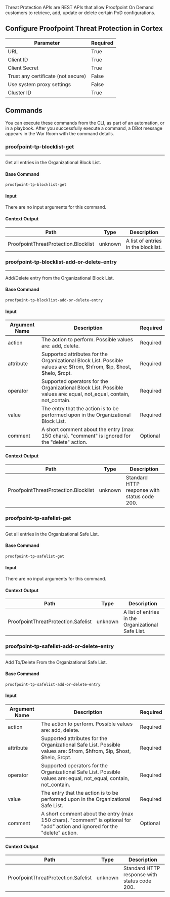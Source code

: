 Threat Protection APIs are REST APIs that allow Proofpoint On Demand customers to retrieve, add, update or delete certain PoD configurations.

## Configure Proofpoint Threat Protection in Cortex


| **Parameter** | **Required** |
| --- | --- |
| URL | True |
| Client ID | True |
| Client Secret | True |
| Trust any certificate (not secure) | False |
| Use system proxy settings | False |
| Cluster ID | True |


## Commands

You can execute these commands from the CLI, as part of an automation, or in a playbook.
After you successfully execute a command, a DBot message appears in the War Room with the command details.

### proofpoint-tp-blocklist-get

***
Get all entries in the Organizational Block List.

#### Base Command

`proofpoint-tp-blocklist-get`

#### Input

There are no input arguments for this command.

#### Context Output

| **Path** | **Type** | **Description** |
| --- | --- | --- |
| ProofpointThreatProtection.Blocklist | unknown | A list of entries in the blocklist. | 

### proofpoint-tp-blocklist-add-or-delete-entry

***
Add/Delete entry from the Organizational Block List.

#### Base Command

`proofpoint-tp-blocklist-add-or-delete-entry`

#### Input

| **Argument Name** | **Description** | **Required** |
| --- | --- | --- |
| action | The action to perform. Possible values are: add, delete. | Required | 
| attribute | Supported attributes for the Organizational Block List. Possible values are: \$from, \$hfrom, \$ip, \$host, \$helo, \$rcpt. | Required | 
| operator | Supported operators for the Organizational Block List. Possible values are: equal, not_equal, contain, not_contain. | Required | 
| value | The entry that the action is to be performed upon in the Organizational Block List. | Required | 
| comment | A short comment about the entry (max 150 chars). "comment" is ignored for the "delete" action. | Optional | 

#### Context Output

| **Path** | **Type** | **Description** |
| --- | --- | --- |
| ProofpointThreatProtection.Blocklist | unknown | Standard HTTP response with status code 200. | 

### proofpoint-tp-safelist-get

***
Get all entries in the Organizational Safe List.

#### Base Command

`proofpoint-tp-safelist-get`

#### Input

There are no input arguments for this command.

#### Context Output

| **Path** | **Type** | **Description** |
| --- | --- | --- |
| ProofpointThreatProtection.Safelist | unknown | A list of entries in the Organizational Safe List. | 

### proofpoint-tp-safelist-add-or-delete-entry

***
Add To/Delete From the Organizational Safe List.

#### Base Command

`proofpoint-tp-safelist-add-or-delete-entry`

#### Input

| **Argument Name** | **Description** | **Required** |
| --- | --- | --- |
| action | The action to perform. Possible values are: add, delete. | Required | 
| attribute | Supported attributes for the Organizational Safe List. Possible values are: \$from, \$hfrom, \$ip, \$host, \$helo, \$rcpt. | Required | 
| operator | Supported operators for the Organizational Safe List. Possible values are: equal, not_equal, contain, not_contain. | Required | 
| value | The entry that the action is to be performed upon in the Organizational Safe List. | Required | 
| comment | A short comment about the entry (max 150 chars). "comment" is optional for "add" action and ignored for the "delete" action. | Optional | 

#### Context Output

| **Path** | **Type** | **Description** |
| --- | --- | --- |
| ProofpointThreatProtection.Safelist | unknown | Standard HTTP response with status code 200. | 